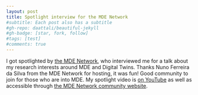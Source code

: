 ```yaml
---
layout: post
title: Spotlight interview for the MDE Network
#subtitle: Each post also has a subtitle
#gh-repo: daattali/beautiful-jekyll
#gh-badge: [star, fork, follow]
#tags: [test]
#comments: true
---
```


I got spotlighted by [the MDE Network](https://www.mde-network.org/), who interviewed me for a talk about my research interests around MDE and Digital Twins. Thanks Nuno Ferreira da Silva from the MDE Network for hosting, it was fun! Good community to join for those who are into MDE. My spotlight video is [on YouTube](https://www.youtube.com/watch?v=TxBORLASvZ8&feature=youtu.be) as well as accessible through [the MDE Network community website](https://community.mde-network.org/).
